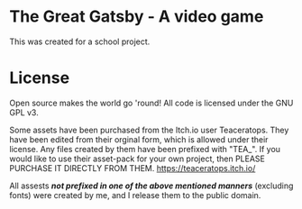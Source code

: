 # The Great Gatsby - A video game
This was created for a school project.
# License 
Open source makes the world go 'round! All code is licensed under the GNU GPL v3.

Some assets have been purchased from the Itch.io user Teaceratops. They have been edited from their orginal form, which is allowed under their license. Any files created by them have been prefixed with "TEA_". If you would like to use their asset-pack for your own project, then PLEASE PURCHASE IT DIRECTLY FROM THEM. https://teaceratops.itch.io/

All assests ***not prefixed in one of the above mentioned manners*** (excluding fonts) were created by me, and I release them to the public domain.

